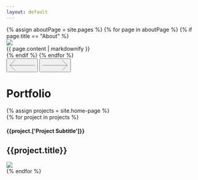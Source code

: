 ```yaml
---
layout: default
---
```


<div class="jl-about-wrapper">
  <div class="jl-about">
    {% assign aboutPage = site.pages %}
      {% for page in aboutPage %}
        {% if page.title == "About" %}
          <div uk-scrollspy="target: > div; cls: uk-animation-fade; delay: 500" class="flex wrapper about">
            <div class="about-left">
              <img src="{{page.['About Home Image']}}">
            </div>
            <div class="about-right">
              <span class="h1">
                {{ page.content | markdownify }}
              </span>
            </div>
          </div>
        {% endif %}
      {% endfor %}
  </div>
</div>

<div class="jl-wrapper white">
  <div class="carousel-control-wrapper white">
    <button class="prev"><svg width="66" height="30" viewBox="0 0 66 30" fill="none" xmlns="http://www.w3.org/2000/svg"><path stroke="#000" stroke-opacity=".5" d="M66 15.119H1M14.998 28.71 1.143 14.855 14.998 1"/></svg></button>
    <button class="next"><svg width="66" height="30" viewBox="0 0 66 30" fill="none" xmlns="http://www.w3.org/2000/svg"><path stroke="#000" stroke-opacity=".5" d="M0 15.12h65M51.002 28.71l13.855-13.855L51.002 1"/></svg></button>
  </div>
  <div class="jld-title-wrapper"><h1>Portfolio</h1></div>
  <div class="jl-projects">
    {% assign projects = site.home-page %}
    <div class="siema">
      {% for project in projects %}
        <div class="project-card">
          <a href="{{project.url}}"></a>
          <div class="project-subtitle">
            <h4>{{project.['Project Subtitle']}}</h4>
          </div>
          <div class="project-title">
            <h2>{{project.title}}</h2>
          </div>
          <img src="{{project.Image}}">
        </div>
      {% endfor %}
    </div>
  </div>
</div>

